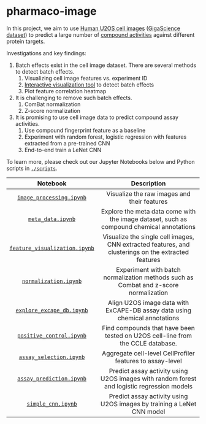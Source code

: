 # pharmaco-image

In this project, we aim to use [Human U2OS cell images](http://www.cellimagelibrary.org/pages/project_20269) ([GigaScience dataset](http://gigadb.org/dataset/view/id/100351/File_page/2)) to predict a large number of [compound activities](https://solr.ideaconsult.net/search/excape/) against different protein targets.

Investigations and key findings:

1. Batch effects exist in the cell image dataset. There are several methods to detect batch effects.
    1. Visualizing cell image features vs. experiment ID
    2. [Interactive visualization tool](http://jayw-www.cs.wisc.edu/BAqZN82NTz1Zmbqay4HCfJBNM/umap_viewer/) to detect batch effects
    3. Plot feature correlation heatmap
2. It is challenging to remove such batch effects.
    1. ComBat normalization
    2. Z-score normalization
3. It is promising to use cell image data to predict compound assay activities.
    1. Use compound fingerprint feature as a baseline
    2. Experiment with random forest, logistic regression with features extracted from a pre-trained CNN
    3. End-to-end train a LeNet CNN

To learn more, please check out our Jupyter Notebooks below and Python scripts in [`./scripts`](./scripts).

|Notebook|Description|
|:---:|:---:|
|[`image_processing.ipynb`](./image_processing.ipynb)|Visualize the raw images and their features|
|[`meta_data.ipynb`](./meta_data.ipynb)|Explore the meta data come with the image dataset, such as compound chemical annotations|
|[`feature_visualization.ipynb`](./feature_visualization.ipynb)|Visualize the single cell images, CNN extracted features, and clusterings on the extracted features|
|[`normalization.ipynb`](./normalization.ipynb)|Experiment with batch normalization methods such as Combat and z-score normalization|
|[`explore_excape_db.ipynb`](./explore_excape_db.ipynb)|Align U2OS image data with ExCAPE-DB assay data using chemical annotations|
|[`positive_control.ipynb`](./positive_control.ipynb)|Find compounds that have been tested on U2OS cell-line from the CCLE database.|
|[`assay_selection.ipynb`](./assay_selection.ipynb)|Aggregate cell-level CellProfiler features to assay-level|
|[`assay_prediction.ipynb`](./assay_prediction.ipynb)|Predict assay activity using U2OS images with random forest and logistic regression models|
|[`simple_cnn.ipynb`](./simple_cnn.ipynb)|Predict assay activity using U2OS images by training a LeNet CNN model|



